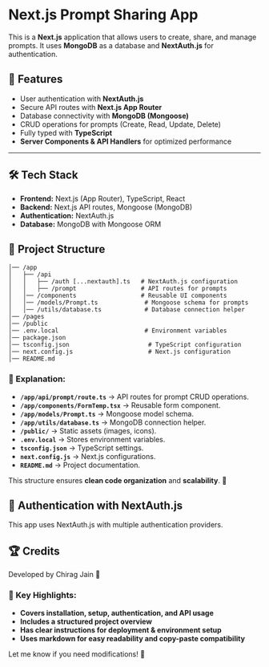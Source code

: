# Next.js Prompt Sharing App

This is a **Next.js** application that allows users to create, share, and manage prompts. It uses **MongoDB** as a database and **NextAuth.js** for authentication.

## 🚀 Features
- User authentication with **NextAuth.js**
- Secure API routes with **Next.js App Router**
- Database connectivity with **MongoDB (Mongoose)**
- CRUD operations for prompts (Create, Read, Update, Delete)
- Fully typed with **TypeScript**
- **Server Components & API Handlers** for optimized performance

---

## 🛠️ Tech Stack
- **Frontend:** Next.js (App Router), TypeScript, React
- **Backend:** Next.js API routes, Mongoose (MongoDB)
- **Authentication:** NextAuth.js
- **Database:** MongoDB with Mongoose ORM

## 📂 Project Structure
```/your-repo
│── /app
│   ├── /api
│   │   ├── /auth [...nextauth].ts   # NextAuth.js configuration
│   │   ├── /prompt                  # API routes for prompts
│   │── /components                  # Reusable UI components
│   │── /models/Prompt.ts             # Mongoose schema for prompts
│   │── /utils/database.ts            # Database connection helper
│── /pages
│── /public
│── .env.local                        # Environment variables
│── package.json
│── tsconfig.json                      # TypeScript configuration
│── next.config.js                     # Next.js configuration
│── README.md
```
### 🔹 Explanation:
- **`/app/api/prompt/route.ts`** → API routes for prompt CRUD operations.
- **`/app/components/FormTemp.tsx`** → Reusable form component.
- **`/app/models/Prompt.ts`** → Mongoose model schema.
- **`/app/utils/database.ts`** → MongoDB connection helper.
- **`/public/`** → Static assets (images, icons).
- **`.env.local`** → Stores environment variables.
- **`tsconfig.json`** → TypeScript settings.
- **`next.config.js`** → Next.js configurations.
- **`README.md`** → Project documentation.

This structure ensures **clean code organization** and **scalability**. 🚀

## 🔑 Authentication with NextAuth.js

This app uses NextAuth.js with multiple authentication providers.

## 🏆 Credits
Developed by Chirag Jain 🚀

### 📌 Key Highlights:
- **Covers installation, setup, authentication, and API usage**
- **Includes a structured project overview**
- **Has clear instructions for deployment & environment setup**
- **Uses markdown for easy readability and copy-paste compatibility**

Let me know if you need modifications! 🚀




